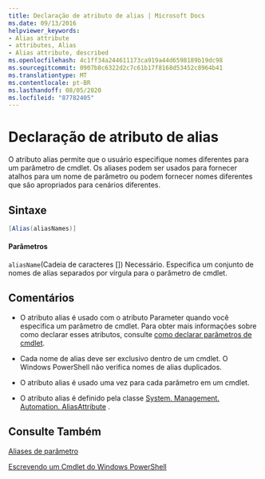 ```yaml
---
title: Declaração de atributo de alias | Microsoft Docs
ms.date: 09/13/2016
helpviewer_keywords:
- Alias attribute
- attributes, Alias
- Alias attribute, described
ms.openlocfilehash: 4c1ff34a244611173ca919a44d6598189b19dc98
ms.sourcegitcommit: 0907b8c6322d2c7c61b17f8168d53452c8964b41
ms.translationtype: MT
ms.contentlocale: pt-BR
ms.lasthandoff: 08/05/2020
ms.locfileid: "87782405"
---
```

# <a name="alias-attribute-declaration"></a>Declaração de atributo de alias

O atributo alias permite que o usuário especifique nomes diferentes para um parâmetro de cmdlet. Os aliases podem ser usados para fornecer atalhos para um nome de parâmetro ou podem fornecer nomes diferentes que são apropriados para cenários diferentes.

## <a name="syntax"></a>Sintaxe

```csharp
[Alias(aliasNames)]
```

#### <a name="parameters"></a>Parâmetros

`aliasName`(Cadeia de caracteres []) Necessário. Especifica um conjunto de nomes de alias separados por vírgula para o parâmetro de cmdlet.

## <a name="remarks"></a>Comentários

- O atributo alias é usado com o atributo Parameter quando você especifica um parâmetro de cmdlet. Para obter mais informações sobre como declarar esses atributos, consulte [como declarar parâmetros de cmdlet](./how-to-declare-cmdlet-parameters.md).

- Cada nome de alias deve ser exclusivo dentro de um cmdlet. O Windows PowerShell não verifica nomes de alias duplicados.

- O atributo alias é usado uma vez para cada parâmetro em um cmdlet.

- O atributo alias é definido pela classe [System. Management. Automation. AliasAttribute](/dotnet/api/System.Management.Automation.AliasAttribute) .

## <a name="see-also"></a>Consulte Também

[Aliases de parâmetro](./parameter-aliases.md)

[Escrevendo um Cmdlet do Windows PowerShell](./writing-a-windows-powershell-cmdlet.md)
